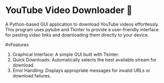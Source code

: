 # YouTube Video Downloader 🎥
A Python-based GUI application to download YouTube videos effortlessly. This program uses pytube and Tkinter to provide a user-friendly interface for pasting video links and downloading them directly to your device.

#vFeatures
1. Graphical Interface: A simple GUI built with Tkinter.
2. Quick Downloads: Automatically selects the best available stream for download.
3. Error Handling: Displays appropriate messages for invalid URLs or download failures.

